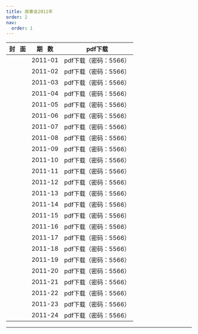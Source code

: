 ```yaml
---
title: 故事会2011年
order: 2
nav:
  order: 1
---
```

| 封   面 | 期   数 |        pdf下载        |
| :-------: | :-------: | :-------------------: |
|          |  2011-01  | pdf下载（密码：5566） |
|          |  2011-02  | pdf下载（密码：5566） |
|          |  2011-03  | pdf下载（密码：5566） |
|          |  2011-04  | pdf下载（密码：5566） |
|          |  2011-05  | pdf下载（密码：5566） |
|          |  2011-06  | pdf下载（密码：5566） |
|          |  2011-07  | pdf下载（密码：5566） |
|          |  2011-08  | pdf下载（密码：5566） |
|          |  2011-09  | pdf下载（密码：5566） |
|          |  2011-10  | pdf下载（密码：5566） |
|          |  2011-11  | pdf下载（密码：5566） |
|          |  2011-12  | pdf下载（密码：5566） |
|          |  2011-13  | pdf下载（密码：5566） |
|          |  2011-14  | pdf下载（密码：5566） |
|          |  2011-15  | pdf下载（密码：5566） |
|          |  2011-16  | pdf下载（密码：5566） |
|          |  2011-17  | pdf下载（密码：5566） |
|          |  2011-18  | pdf下载（密码：5566） |
|          |  2011-19  | pdf下载（密码：5566） |
|          |  2011-20  | pdf下载（密码：5566） |
|          |  2011-21  | pdf下载（密码：5566） |
|          |  2011-22  | pdf下载（密码：5566） |
|          |  2011-23  | pdf下载（密码：5566） |
|          |  2011-24  | pdf下载（密码：5566） |

---
